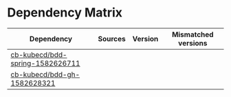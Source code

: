 # Dependency Matrix

Dependency | Sources | Version | Mismatched versions
---------- | ------- | ------- | -------------------
[cb-kubecd/bdd-spring-1582626711](https://github.com/cb-kubecd/bdd-spring-1582626711.git) |  | []() | 
[cb-kubecd/bdd-gh-1582628321](https://github.com/cb-kubecd/bdd-gh-1582628321.git) |  | []() | 
